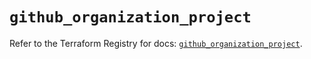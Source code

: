# `github_organization_project`

Refer to the Terraform Registry for docs: [`github_organization_project`](https://registry.terraform.io/providers/integrations/github/6.7.1/docs/resources/organization_project).
